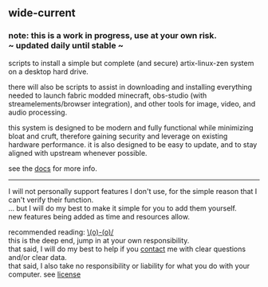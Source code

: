 ## wide-current

### note: this is a work in progress, use at your own risk. <br/> ~ updated daily until stable ~

scripts to install a simple but complete (and secure) artix-linux-zen system on a desktop hard drive.

there will also be scripts to assist in downloading and installing everything needed to launch fabric modded minecraft, obs-studio (with streamelements/browser integration), and other tools for image, video, and audio processing.

this system is designed to be modern and fully functional while minimizing bloat and cruft, therefore gaining security and leverage on existing hardware performance. it is also designed to be easy to update, and to stay aligned with upstream whenever possible.

see the [docs](/doc/index.md) for more info.

___

I will not personally support features I don't use, for the simple reason that I can't verify their function. </br>
... but I will do my best to make it simple for you to add them yourself.</br>
new features being added as time and resources allow.</br>

recommended reading: [\\(o)-(o)/](/links.md) </br>
this is the deep end, jump in at your own responsibility.</br>
that said, I will do my best to help if you [contact](/doc/contact.md) me with clear questions and/or clear data. </br>
that said, I also take no responsibility or liability for what you do with your computer. see [license](/LICENSE.md)
